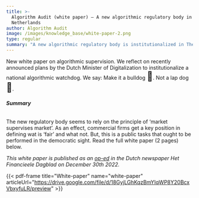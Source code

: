 ```yaml
---
title: >-
  Algorithm Audit (white paper) – A new algorithmic regulatory body in The
  Netherlands
author: Algorithm Audit
image: /images/knowledge_base/white-paper-2.png
type: regular
summary: "A new algorithmic regulatory body is institutionalized in The Netherlands. We say: Make it a bulldog \U0001F43A. Not a lap dog \U0001F436."
---
```


New white paper on algorithmic supervision. We reflect on recently announced plans by the Dutch Minister of Digitalization to institutionalize a national algorithmic watchdog. We say: Make it a bulldog <span style="font-size: 25px;">🐺</span>. Not a lap dog <span style="font-size: 25px;">🐶</span>.

###### **Summary**

The new regulatory body seems to rely on the principle of ‘market supervises market’. As an effect, commercial firms get a key position in defining wat is ‘fair’ and what not. But, this is a public tasks that ought to be performed in the democratic sight. Read the full white paper (2 pages) below.

<span style="font-size: 14px; font-style:italic">This white paper is published as an [op-ed](https://fd.nl/opinie/1462782/maak-nieuwe-algoritmewaakhond-een-bulldog-in-plaats-van-een-schoothond) in the Dutch newspaper *Het Financieele Dagblad* on December 30th 2022.</span>

{{< pdf-frame title="White-paper" name="white-paper" articleUrl="https://drive.google.com/file/d/18GyjLGhKqzBmYIqWP8Y20BcxVbxyfuLR/preview" >}}
